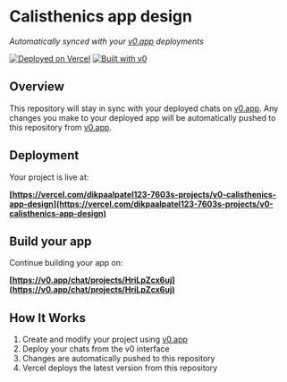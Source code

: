 # Calisthenics app design

*Automatically synced with your [v0.app](https://v0.app) deployments*

[![Deployed on Vercel](https://img.shields.io/badge/Deployed%20on-Vercel-black?style=for-the-badge&logo=vercel)](https://vercel.com/dikpaalpatel123-7603s-projects/v0-calisthenics-app-design)
[![Built with v0](https://img.shields.io/badge/Built%20with-v0.app-black?style=for-the-badge)](https://v0.app/chat/projects/HriLpZcx6uj)

## Overview

This repository will stay in sync with your deployed chats on [v0.app](https://v0.app).
Any changes you make to your deployed app will be automatically pushed to this repository from [v0.app](https://v0.app).

## Deployment

Your project is live at:

**[https://vercel.com/dikpaalpatel123-7603s-projects/v0-calisthenics-app-design](https://vercel.com/dikpaalpatel123-7603s-projects/v0-calisthenics-app-design)**

## Build your app

Continue building your app on:

**[https://v0.app/chat/projects/HriLpZcx6uj](https://v0.app/chat/projects/HriLpZcx6uj)**

## How It Works

1. Create and modify your project using [v0.app](https://v0.app)
2. Deploy your chats from the v0 interface
3. Changes are automatically pushed to this repository
4. Vercel deploys the latest version from this repository

